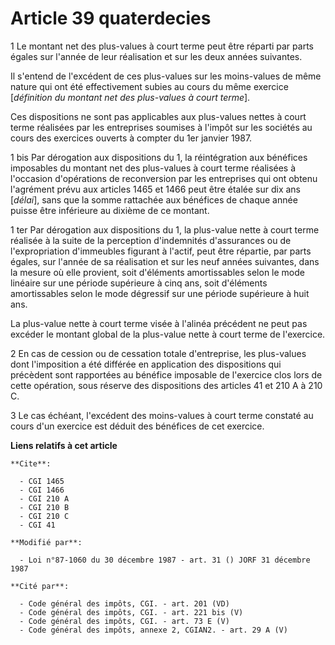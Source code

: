 # Article 39 quaterdecies

1  Le montant net des plus-values à court terme peut être réparti par parts égales sur l'année de leur réalisation et sur les
deux années suivantes.

Il s'entend de l'excédent de ces plus-values sur les moins-values de même nature qui ont été effectivement subies au cours du
même exercice [*définition du montant net des plus-values à court terme*].

Ces dispositions ne sont pas applicables aux plus-values nettes à court terme réalisées par les entreprises soumises à
l'impôt sur les sociétés au cours des exercices ouverts à compter du 1er janvier 1987.

1 bis  Par dérogation aux dispositions du 1, la réintégration aux bénéfices imposables du montant net des plus-values à court
terme réalisées à l'occasion d'opérations de reconversion par les entreprises qui ont obtenu l'agrément prévu aux articles
1465 et 1466 peut être étalée sur dix ans [*délai*], sans que la somme rattachée aux bénéfices de chaque année puisse être
inférieure au dixième de ce montant.

1 ter  Par dérogation aux dispositions du 1, la plus-value nette à court terme réalisée à la suite de la perception
d'indemnités d'assurances ou de l'expropriation d'immeubles figurant à l'actif, peut être répartie, par parts égales, sur
l'année de sa réalisation et sur les neuf années suivantes, dans la mesure où elle provient, soit d'éléments amortissables
selon le mode linéaire sur une période supérieure à cinq ans, soit d'éléments amortissables selon le mode dégressif sur une
période supérieure à huit ans.

La plus-value nette à court terme visée à l'alinéa précédent ne peut pas excéder le montant global de la plus-value nette à
court terme de l'exercice.

2  En cas de cession ou de cessation totale d'entreprise, les plus-values dont l'imposition a été différée en application des
dispositions qui précèdent sont rapportées au bénéfice imposable de l'exercice clos lors de cette opération, sous réserve des
dispositions des articles 41 et 210 A à 210 C.

3  Le cas échéant, l'excédent des moins-values à court terme constaté au cours d'un exercice est déduit des bénéfices de cet
exercice.

**Liens relatifs à cet article**

	**Cite**:

	  - CGI 1465
	  - CGI 1466
	  - CGI 210 A
	  - CGI 210 B
	  - CGI 210 C
	  - CGI 41

	**Modifié par**:

	  - Loi n°87-1060 du 30 décembre 1987 - art. 31 () JORF 31 décembre 1987

	**Cité par**:

	  - Code général des impôts, CGI. - art. 201 (VD)
	  - Code général des impôts, CGI. - art. 221 bis (V)
	  - Code général des impôts, CGI. - art. 73 E (V)
	  - Code général des impôts, annexe 2, CGIAN2. - art. 29 A (V)
